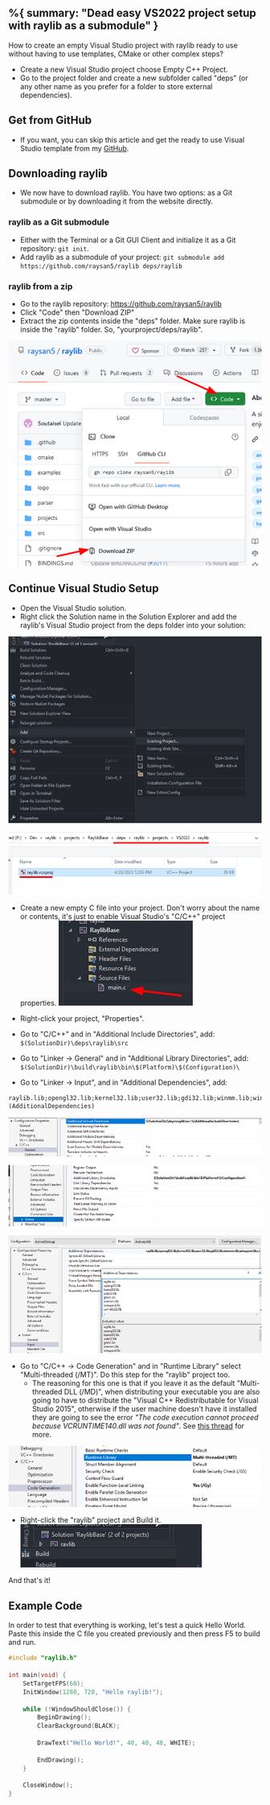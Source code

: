 %{
summary: "Dead easy VS2022 project setup with raylib as a submodule"
}
---

How to create an empty Visual Studio project with raylib ready to use without having to use templates, CMake or other complex steps?

- Create a new Visual Studio project choose Empty C++ Project.
- Go to the project folder and create a new subfolder called "deps" (or any other name as you prefer for a folder to store external dependencies).

## Get from GitHub
- If you want, you can skip this article and get the ready to use Visual Studio template from my [GitHub](https://github.com/alfredbaudisch/EasyRaylibVS).

## Downloading raylib
- We now have to download raylib. You have two options: as a Git submodule or by downloading it from the website directly.

### raylib as a Git submodule
- Either with the Terminal or a Git GUI Client and initialize it as a Git repository: `git init`.
- Add raylib as a submodule of your project: `git submodule add https://github.com/raysan5/raylib deps/raylib`

### raylib from a zip
- Go to the raylib repository: https://github.com/raysan5/raylib
- Click "Code" then "Download ZIP"
- Extract the zip contents inside the "deps" folder. Make sure raylib is inside the "raylib" folder. So, "yourproject/deps/raylib".

![Quickly-Setup-a-raylib-project-with-Visual-Studio-6](../../../../_resources/raylib/Quickly-Setup-a-raylib-project-with-Visual-Studio-6.png)


## Continue Visual Studio Setup
- Open the Visual Studio solution.
- Right click the Solution name in the Solution Explorer and add the raylib's Visual Studio project from the deps folder into your solution:

![Quickly-Setup-a-raylib-project-with-Visual-Studio](../../../../_resources/raylib/Quickly-Setup-a-raylib-project-with-Visual-Studio.png)

![Quickly-Setup-a-raylib-project-with-Visual-Studio---Add-Raylib-project-into-Solution](../../../../_resources/raylib/Quickly-Setup-a-raylib-project-with-Visual-Studio---Add-Raylib-project-into-Solution.png)

- Create a new empty C file into your project. Don't worry about the name or contents, it's just to enable Visual Studio's "C/C++" project properties. 
![Quickly-Setup-a-raylib-project-with-Visual-Studio-1](../../../../_resources/raylib/Quickly-Setup-a-raylib-project-with-Visual-Studio-1.png)

- Right-click your project, "Properties".
- Go to "C/C++" and in "Additional Include Directories", add: `$(SolutionDir)\deps\raylib\src`
- Go to "Linker -> General" and in "Additional Library Directories", add: `$(SolutionDir)\build\raylib\bin\$(Platform)\$(Configuration)\`
- Go to "Linker -> Input", and in "Additional Dependencies", add: 
```
raylib.lib;opengl32.lib;kernel32.lib;user32.lib;gdi32.lib;winmm.lib;winspool.lib;comdlg32.lib;advapi32.lib;shell32.lib;ole32.lib;oleaut32.lib;uuid.lib;odbc32.lib;odbccp32.lib;%(AdditionalDependencies)
```

![Quickly-Setup-a-raylib-project-with-Visual-Studio-2](../../../../_resources/raylib/Quickly-Setup-a-raylib-project-with-Visual-Studio-2.png)

![Quickly-Setup-a-raylib-project-with-Visual-Studio-3](../../../../_resources/raylib/Quickly-Setup-a-raylib-project-with-Visual-Studio-3.png)

![Quickly-Setup-a-raylib-project-with-Visual-Studio-4](../../../../_resources/raylib/Quickly-Setup-a-raylib-project-with-Visual-Studio-4.png)

- Go to "C/C++ -> Code Generation" and in "Runtime Library" select "Multi-threaded (/MT)". Do this step for the "raylib" project too.
	- The reasoning for this one is that if you leave it as the default "Multi-threaded DLL (/MD)", when distributing your executable you are also going to have to distribute the "Visual C++ Redistributable for Visual Studio 2015", otherwise if the user machine doesn't have it installed they are going to see the error *"The code execution cannot proceed because VCRUNTIME140.dll was not found"*. See [this thread](https://www.reddit.com/r/raylib/comments/12xhtyy/distributing_a_raylib_executable_to_a_fresh/) for more.

![Quickly-Setup-a-raylib-project-with-Visual-Studio-Runtime-Library](../../../../_resources/raylib/Quickly-Setup-a-raylib-project-with-Visual-Studio-Runtime-Library.png)

- Right-click the "raylib" project and Build it.
![Quickly-Setup-a-raylib-project-with-Visual-Studio-5](../../../../_resources/raylib/Quickly-Setup-a-raylib-project-with-Visual-Studio-5.png)

And that's it!

## Example Code
In order to test that everything is working, let's test a quick Hello World. Paste this inside the C file you created previously and then press F5 to build and run.

```c
#include "raylib.h"

int main(void) {
    SetTargetFPS(60);
    InitWindow(1280, 720, "Hello raylib!");

    while (!WindowShouldClose()) {
        BeginDrawing();
        ClearBackground(BLACK);

        DrawText("Hello World!", 40, 40, 48, WHITE);

        EndDrawing();
    }

    CloseWindow();
}
```
